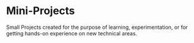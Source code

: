 # Mini-Projects
Small Projects created for the purpose of learning, experimentation, or for getting hands-on experience on new technical areas.
